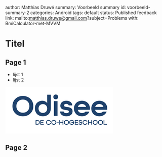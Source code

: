 author: Matthias Druwé
summary: Voorbeeld summary
id: voorbeeld-summary-2
categories: Android
tags: default
status: Published
feedback link: mailto:matthias.druwe@gmail.com?subject=Problems with: BmiCalculator-met-MVVM

# Titel

## Page 1

* lijst 1
* lijst 2

![test](assets/odisee.png)

## Page 2

